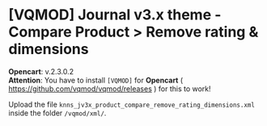 # [VQMOD] Journal v3.x theme - Compare Product > Remove rating &amp; dimensions

**Opencart**: v.2.3.0.2  
**Attention**: You have to install `[VQMOD]` for **Opencart** ( https://github.com/vqmod/vqmod/releases ) for this to work!

Upload the file `knns_jv3x_product_compare_remove_rating_dimensions.xml` inside the folder `/vqmod/xml/`.
